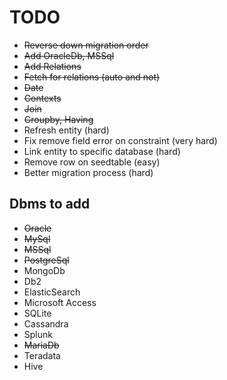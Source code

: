 # TODO

- ~~Reverse down migration order~~
- ~~Add OracleDb, MSSql~~
- ~~Add Relations~~
- ~~Fetch for relations (auto and not)~~
- ~~Date~~
- ~~Contexts~~
- ~~Join~~
- ~~Groupby, Having~~
- Refresh entity (hard)
- Fix remove field error on constraint (very hard)
- Link entity to specific database (hard)
- Remove row on seedtable (easy)
- Better migration process (hard)

## Dbms to add

- ~~Oracle~~
- ~~MySql~~
- ~~MSSql~~
- ~~PostgreSql~~
- MongoDb
- Db2
- ElasticSearch
- Microsoft Access
- SQLite
- Cassandra
- Splunk
- ~~MariaDb~~
- Teradata
- Hive
